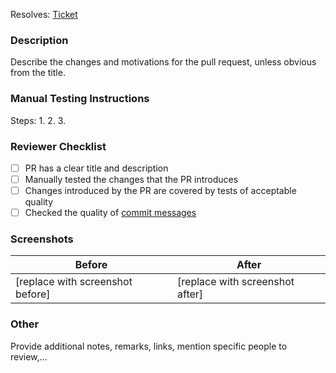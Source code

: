 Resolves: [Ticket](URL)

### Description

Describe the changes and motivations for the pull request, unless obvious from the title.

### Manual Testing Instructions

Steps:
1.
2.
3.

### Reviewer Checklist

- [ ] PR has a clear title and description
- [ ] Manually tested the changes that the PR introduces
- [ ] Changes introduced by the PR are covered by tests of acceptable quality
- [ ] Checked the quality of [commit messages](http://chris.beams.io/posts/git-commit/)

### Screenshots

Before                           | After
-------------------------------- | --------------------------------
[replace with screenshot before] | [replace with screenshot after]

### Other

Provide additional notes, remarks, links, mention specific people to review,…
